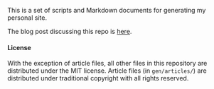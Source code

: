 This is a set of scripts and Markdown documents for generating my personal site.

The blog post discussing this repo is [here](https://philthompson.me/2018/New-Site.html).

#### License

With the exception of article files, all other files in this repository are distributed under the MIT license.  Article files (in `gen/articles/`) are distributed under traditional copyright with all rights reserved.